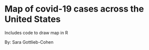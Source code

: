 # Map of covid-19 cases across the United States

Includes code to draw map in R

By: Sara Gottlieb-Cohen
